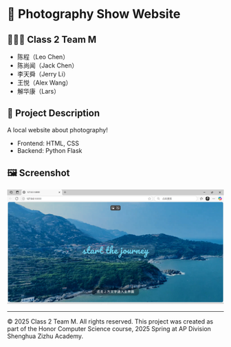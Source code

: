 # 📌 Photography Show Website

## 🧑‍🤝‍🧑 Class 2 Team M
- 陈程（Leo Chen）
- 陈尚闻（Jack Chen）
- 李天舜（Jerry Li）
- 王悦（Alex Wang）
- 解华康（Lars）

## 📖 Project Description
A local website about photography!
- Frontend: HTML, CSS
- Backend: Python Flask

## 🖼️ Screenshot

![Screenshot](screenshot.png)

---

© 2025 Class 2 Team M. All rights reserved.
This project was created as part of the Honor Computer Science course, 2025 Spring at AP Division Shenghua Zizhu Academy.

